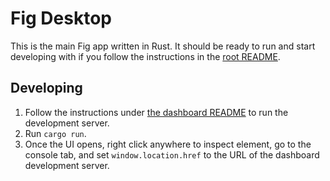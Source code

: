 # Fig Desktop

This is the main Fig app written in Rust. It should be
ready to run and start developing with if you follow the
instructions in the [root README](../README.md).

## Developing

1. Follow the instructions under [the dashboard README](../packages/dashboard-app/README.md) to run the development server.
1. Run `cargo run`.
1. Once the UI opens, right click anywhere to inspect element, go to the console tab, and set `window.location.href`
to the URL of the dashboard development server.

